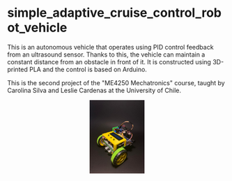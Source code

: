 # simple_adaptive_cruise_control_robot_vehicle
This is an autonomous vehicle that operates using PID control feedback from an ultrasound sensor. Thanks to this, the vehicle can maintain a constant distance from an obstacle in front of it. It is constructed using 3D-printed PLA and the control is based on Arduino.

This is the second project of the "ME4250 Mechatronics" course, taught by Carolina Silva and Leslie Cardenas at the University of Chile. 

<p align="center">
<img src=pics/mainpic.jpeg alt="Texto alternativo" width="25%" height="25%">
</p>
